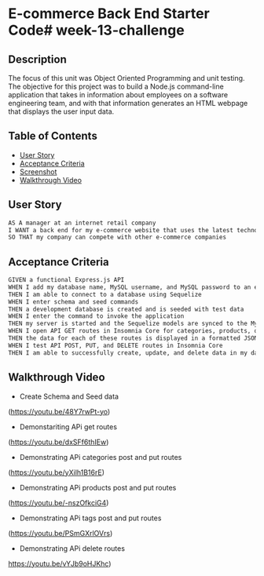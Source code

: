 # E-commerce Back End Starter Code# week-13-challenge

## Description

The focus of this unit was Object Oriented Programming and unit testing. The objective for this project was to build a Node.js command-line application that takes in information about employees on a software engineering team, and with that information generates an HTML webpage that displays the user input data.

## Table of Contents

- [User Story](#user-story)
- [Acceptance Criteria](#acceptance-criteria)
- [Screenshot](#screenshot)
- [Walkthrough Video](#walkthrough-video)

## User Story

```md
AS A manager at an internet retail company
I WANT a back end for my e-commerce website that uses the latest technologies
SO THAT my company can compete with other e-commerce companies
```
## Acceptance Criteria

```md
GIVEN a functional Express.js API
WHEN I add my database name, MySQL username, and MySQL password to an environment variable file
THEN I am able to connect to a database using Sequelize
WHEN I enter schema and seed commands
THEN a development database is created and is seeded with test data
WHEN I enter the command to invoke the application
THEN my server is started and the Sequelize models are synced to the MySQL database
WHEN I open API GET routes in Insomnia Core for categories, products, or tags
THEN the data for each of these routes is displayed in a formatted JSON
WHEN I test API POST, PUT, and DELETE routes in Insomnia Core
THEN I am able to successfully create, update, and delete data in my database
```

## Walkthrough Video
- Create Schema and Seed data

(https://youtu.be/48Y7rwPt-yo)

- Demonstariting APi get routes

(https://youtu.be/dxSFf6thIEw)

- Demonstrating APi categories post and put routes

(https://youtu.be/yXilh1B16rE)

- Demonstrating APi products post and put routes

(https://youtu.be/-nszOfkciG4)

- Demonstrating APi tags post and put routes

 (https://youtu.be/PSmGXrlOVrs)

- Demonstrating APi delete routes

https://youtu.be/vYJb9oHJKhc)